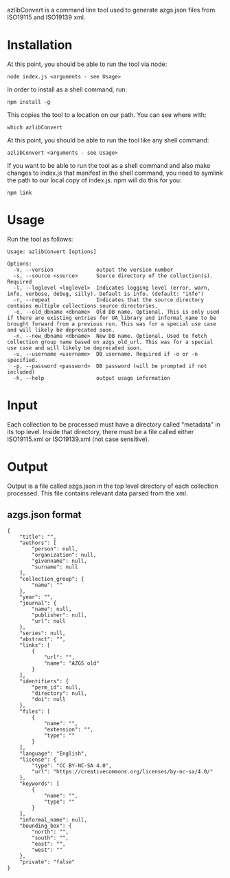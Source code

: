 azlibConvert is a command line tool used to generate azgs.json files from ISO19115 and ISO19139 xml.

# Installation

At this point, you should be able to run the tool via node:

	node index.js <arguments - see Usage>

In order to install as a shell command, run:
	
	npm install -g

This copies the tool to a location on our path. You can see where with:
	
	which azlibConvert

At this point, you should be able to run the tool like any shell command:
	
	azlibConvert <arguments - see Usage>

If you want to be able to run the tool as a shell command and also make changes to index.js that manifest in the shell command, you need to symlink the path to our local copy of index.js. npm will do this for you:
	
	npm link


# Usage

Run the tool as follows:

	Usage: azlibConvert [options]

	Options:
	  -V, --version              output the version number
	  -s, --source <source>      Source directory of the collection(s). Required
	  -l, --loglevel <loglevel>  Indicates logging level (error, warn, info, verbose, debug, silly). Default is info. (default: "info")
	  -r, --repeat               Indicates that the source directory contains multiple collections source directories.
	  -o, --old_dbname <dbname>  Old DB name. Optional. This is only used if there are existing entries for UA_library and informal_name to be brought forward from a previous run. This was for a special use case and will likely be deprecated soon.
	  -n, --new_dbname <dbname>  New DB name. Optional. Used to fetch collection group name based on azgs_old_url. This was for a special use case and will likely be deprecated soon.
	  -u, --username <username>  DB username. Required if -o or -n specified.
	  -p, --password <password>  DB password (will be prompted if not included)
	  -h, --help                 output usage information

# Input

Each collection to be processed must have a directory called "metadata" in its top level. Inside that directory, there must be a file called either ISO19115.xml or ISO19139.xml (not case sensitive).

# Output

Output is a file called azgs.json in the top level directory of each collection processed. This file contains relevant data parsed from the xml.

## azgs.json format

	{
		"title": "",
		"authors": [
			"person": null,
			"organization": null,
			"givenname": null,
			"surname": null
		],
		"collection_group": {
			"name": ""
		},
		"year": "",
		"journal": {
			"name": null,
			"publisher": null,
			"url": null
		},
		"series": null,
		"abstract": "", 
		"links": [
			{
				"url": "",
				"name": "AZGS old"
			}
		],
		"identifiers": {
			"perm_id": null,
			"directory": null,
			"doi": null
		},
		"files": [
			{
				"name": "",
				"extension": "",
				"type": ""
			}
		],
		"language": "English",
		"license": {
			"type": "CC BY-NC-SA 4.0",
			"url": "https://creativecommons.org/licenses/by-nc-sa/4.0/"
		},
		"keywords": [
			{
				"name": "",
				"type": ""
			}
		],
		"informal_name": null,
		"bounding_box": {
			"north": "",
			"south": "",
			"east": "",
			"west": ""
		},
		"private": "false"
	}



